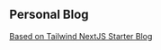 ## Personal Blog


[Based on Tailwind NextJS Starter Blog](https://github.com/timlrx/tailwind-nextjs-starter-blog)